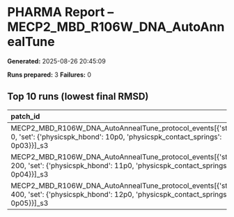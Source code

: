 # PHARMA Report – MECP2_MBD_R106W_DNA_AutoAnnealTune

**Generated:** 2025-08-26 20:45:09

**Runs prepared:** 3
**Failures:** 0

## Top 10 runs (lowest final RMSD)

| patch_id                                                                                                                                  |    RMSD |      Rg |   total_loss |
|:------------------------------------------------------------------------------------------------------------------------------------------|--------:|--------:|-------------:|
| MECP2_MBD_R106W_DNA_AutoAnnealTune_protocol_events[{'step': 0, 'set': {'physicspk_hbond': 10p0, 'physicspk_contact_springs': 0p03}}]_s3   | 3.50721 | 11.4016 |       107.05 |
| MECP2_MBD_R106W_DNA_AutoAnnealTune_protocol_events[{'step': 200, 'set': {'physicspk_hbond': 11p0, 'physicspk_contact_springs': 0p04}}]_s3 | 3.50721 | 11.4016 |       107.05 |
| MECP2_MBD_R106W_DNA_AutoAnnealTune_protocol_events[{'step': 400, 'set': {'physicspk_hbond': 12p0, 'physicspk_contact_springs': 0p05}}]_s3 | 3.50721 | 11.4016 |       107.05 |

